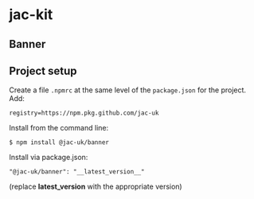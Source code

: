 # jac-kit
## Banner

## Project setup
Create a file `.npmrc` at the same level of the `package.json` for the project. Add:
```
registry=https://npm.pkg.github.com/jac-uk
```

Install from the command line:
```
$ npm install @jac-uk/banner
```

Install via package.json:
```
"@jac-uk/banner": "__latest_version__"
```
(replace __latest_version__ with the appropriate version)
